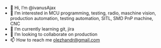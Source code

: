 - 👋 Hi, I’m @ivanusAjax
- 👀 I’m interested in MCU programming, testing, radio, maschine vision, production automation, testing automation, SITL, SMD PnP machine, CNC
- 🌱 I’m currently learning git, jira
- 💞️ I’m looking to collaborate on production
- 📫 How to reach me olezhandr@gmail.com

<!---
ivanusAjax/ivanusAjax is a ✨ special ✨ repository because its `README.md` (this file) appears on your GitHub profile.
You can click the Preview link to take a look at your changes.
--->
